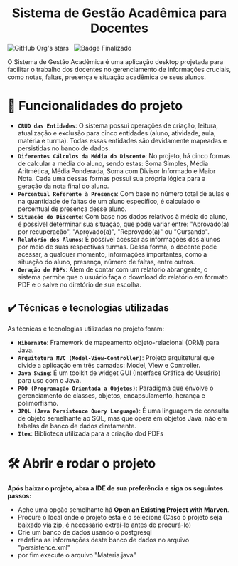 <h1 align="center">Sistema de Gestão Acadêmica para Docentes</h1>

![GitHub Org's stars](https://img.shields.io/github/license/Artur-Neves/Gerenciamento-escolar_java)
&nbsp;
![Badge Finalizado](http://img.shields.io/static/v1?label=STATUS&message=finalizado)

O Sistema de Gestão Acadêmica é uma aplicação desktop projetada para facilitar o trabalho dos docentes no gerenciamento de informações cruciais, como notas, faltas, presença e situação acadêmica de seus alunos.

# :hammer: Funcionalidades do projeto

- **`CRUD das Entidades`**: O sistema possui operações de criação, leitura, atualização e exclusão para cinco entidades (aluno, atividade, aula, matéria e turma). Todas essas entidades são devidamente mapeadas e persistidas no banco de dados.
- **`Diferentes Cálculos da Média do Discente`**: No projeto, há cinco formas de calcular a média do aluno, sendo estas: Soma Simples, Média Aritmética, Média Ponderada, Soma com Divisor Informado e Maior Nota. Cada uma dessas formas possui sua própria lógica para a geração da nota final do aluno.
- **`Percentual Referente à Presença`**: Com base no número total de aulas e na quantidade de faltas de um aluno específico, é calculado o percentual de presença desse aluno.
- **`Situação do Discente`**: Com base nos dados relativos à média do aluno, é possível determinar sua situação, que pode variar entre: "Aprovado(a) por recuperação", "Aprovado(a)", "Reprovado(a)" ou "Cursando".
- **`Relatório dos Alunos`**: É possível acessar as informações dos alunos por meio de suas respectivas turmas. Dessa forma, o docente pode acessar, a qualquer momento, informações importantes, como a situação do aluno, presença, número de faltas, entre outros.
- **`Geração de PDFs`**: Além de contar com um relatório abrangente, o sistema permite que o usuário faça o download do relatório em formato PDF e o salve no diretório de sua escolha.

## ✔️ Técnicas e tecnologias utilizadas

As técnicas e tecnologias utilizadas no projeto foram:

- **`Hibernate`**: Framework de mapeamento objeto-relacional (ORM) para Java.
- **`Arquitetura MVC (Model-View-Controller)`**: Projeto arquitetural que divide a aplicação em três camadas: Model, View e Controller.
- **`Java Swing`**: É um toolkit de widget GUI (Interface Gráfica do Usuário) para uso com o Java.
- **`POO (Programação Orientada a Objetos)`**: Paradigma que envolve o gerenciamento de classes, objetos, encapsulamento, herança e polimorfismo.
- **`JPQL (Java Persistence Query Language)`**: É uma linguagem de consulta de objeto semelhante ao SQL, mas que opera em objetos Java, não em tabelas de banco de dados diretamente.
- **`Itex`**: Biblioteca utilizada para a criação dod PDFs


# 🛠️ Abrir e rodar o projeto

**Após baixar o projeto, abra a IDE de sua preferência e siga os seguintes passos:**

-  Ache uma opção semelhante há **Open an Existing Project with Marven**.
-  Procure o local onde o projeto está e o selecione (Caso o projeto seja baixado via zip, é necessário extraí-lo antes de procurá-lo)
-  Crie um banco de dados usando o postgresql
-  redefina as informações deste banco de dados no arquivo "persistence.xml"
-  por fim execute o arquivo "Materia.java"
